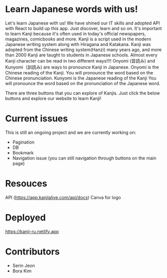 # Learn Japanese words with us!
Let's learn Japanese with us!
We have shined our IT skills and adopted API with React to build up this app. Just discover, learn and so on.
It's important to learn Kanji because it's often used in today's official newspapers, magazines, comicbooks and more. Kanji is a script used in the modern Japanese writing system along with Hiragana and Katakana. Kanji was adopted from the Chinese writing system(Hanzi) many years ago, and more than 2000 Kanji are taught to students in Japanese schools.
Almost every Kanji character can be read in two different ways!!!! Onyomi (音読み) and Kunyomi（訓読み) are ways to pronounce Kanji in Japanese.
Onyomi is the Chinese reading of the Kanji. You will pronounce the word based on the Chinese pronunciation.
Kunyomi is the Japanese reading of the Kanji You will pronounce the word based on the pronunciation of the Japanese word.

There are three buttons that you can explore of Kanjis. Just click the below buttons and explore our website to learn Kanji!

# Current issues
This is still an ongoing project and we are currently working on:
- Pagination
- DB
- Bookmark
- Navigation issue (you can still navigation through buttons on the main page)

# Resouces

API (https://app.kanjialive.com/api/docs)
Canva for logo

# Deployed
https://kanji-ru.netlify.app

# Contributors
- Serin Jeon
- Bora Kim